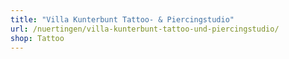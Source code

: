 ```yaml
---
title: "Villa Kunterbunt Tattoo- & Piercingstudio"
url: /nuertingen/villa-kunterbunt-tattoo-und-piercingstudio/
shop: Tattoo
---
```

